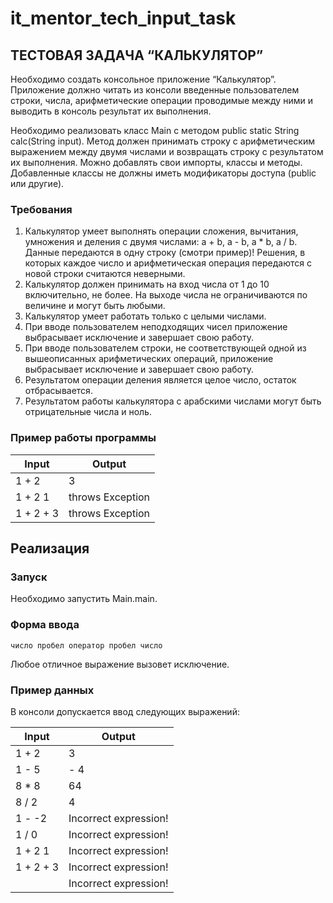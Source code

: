 # it_mentor_tech_input_task

## ТЕСТОВАЯ ЗАДАЧА “КАЛЬКУЛЯТОР”

Необходимо создать консольное приложение “Калькулятор”. Приложение должно читать из консоли введенные пользователем
строки, числа, арифметические операции проводимые между ними и выводить в консоль результат их выполнения.

Необходимо реализовать класс Main с методом public static String calc(String input). Метод должен принимать строку с
арифметическим выражением между двумя числами и возвращать строку с результатом их выполнения. Можно добавлять свои
импорты, классы и методы. Добавленные классы не должны иметь модификаторы доступа (public или другие).

### Требования

1. Калькулятор умеет выполнять операции сложения, вычитания, умножения и деления с двумя числами: a + b, a - b, a * b, a
   / b. Данные передаются в одну строку (смотри пример)! Решения, в которых каждое число и арифметическая операция
   передаются с новой строки считаются неверными.
2. Калькулятор должен принимать на вход числа от 1 до 10 включительно, не более. На выходе числа не ограничиваются по
   величине и могут быть любыми.
3. Калькулятор умеет работать только с целыми числами.
4. При вводе пользователем неподходящих чисел приложение выбрасывает исключение и завершает свою работу.
5. При вводе пользователем строки, не соответствующей одной из вышеописанных арифметических операций, приложение
   выбрасывает исключение и завершает свою работу.
6. Результатом операции деления является целое число, остаток отбрасывается.
7. Результатом работы калькулятора с арабскими числами могут быть отрицательные числа и ноль.

### Пример работы программы

| Input     | Output           |
|-----------|------------------|
| 1 + 2     | 3                |
| 1 + 2 1   | throws Exception |
| 1 + 2 + 3 | throws Exception |

## Реализация

### Запуск

Необходимо запустить Main.main.

### Форма ввода

```text
число пробел оператор пробел число
```

Любое отличное выражение вызовет исключение.

### Пример данных

В консоли допускается ввод следующих выражений:

| Input     | Output                |
|-----------|-----------------------|
| 1 + 2     | 3                     |
| 1 - 5     | - 4                   |
| 8 * 8     | 64                    |
| 8 / 2     | 4                     |
| 1 - -2    | Incorrect expression! |
| 1 / 0     | Incorrect expression! |
| 1 + 2 1   | Incorrect expression! |
| 1 + 2 + 3 | Incorrect expression! |
|           | Incorrect expression! |
